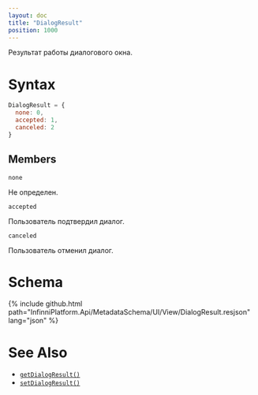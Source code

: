 ```yaml
---
layout: doc
title: "DialogResult"
position: 1000
---
```


Результат работы диалогового окна.

# Syntax

```js
DialogResult = {
  none: 0,
  accepted: 1,
  canceled: 2
}
```

## Members

`none`

Не определен.

`accepted`

Пользователь подтвердил диалог.

`canceled`

Пользователь отменил диалог.

# Schema

{% include github.html path="InfinniPlatform.Api/MetadataSchema/UI/View/DialogResult.resjson" lang="json" %}

# See Also

* [`getDialogResult()`](../View.getDialogResult/)
* [`setDialogResult()`](../View.setDialogResult/)
